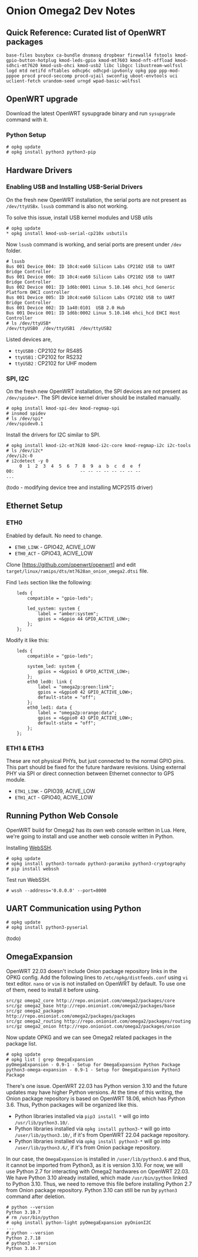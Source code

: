 # Onion Omega2 Dev Notes

## Quick Reference: Curated list of OpenWRT packages

```
base-files busybox ca-bundle dnsmasq dropbear firewall4 fstools kmod-gpio-button-hotplug kmod-leds-gpio kmod-mt7603 kmod-nft-offload kmod-sdhci-mt7620 kmod-usb-ohci kmod-usb2 libc libgcc libustream-wolfssl logd mtd netifd nftables odhcp6c odhcpd-ipv6only opkg ppp ppp-mod-pppoe procd procd-seccomp procd-ujail swconfig uboot-envtools uci uclient-fetch urandom-seed urngd wpad-basic-wolfssl
```


## OpenWRT upgrade

Download the latest OpenWRT sysupgrade binary and run `sysupgrade` command with it.

### Python Setup

```
# opkg update
# opkg install python3 python3-pip
```

## Hardware Drivers

### Enabling USB and Installing USB-Serial Drivers

On the fresh new OpenWRT installation, the serial ports are not present as `/dev/ttyUSBx`.
`lsusb` command is also not working.

To solve this issue, install USB kernel modules and USB utils

```
# opkg update
* opkg install kmod-usb-serial-cp210x usbutils
```

Now `lsusb` command is working, and serial ports are present under `/dev` folder.

```
# lsusb
Bus 001 Device 004: ID 10c4:ea60 Silicon Labs CP2102 USB to UART Bridge Controller
Bus 001 Device 006: ID 10c4:ea60 Silicon Labs CP2102 USB to UART Bridge Controller
Bus 002 Device 001: ID 1d6b:0001 Linux 5.10.146 ohci_hcd Generic Platform OHCI controller
Bus 001 Device 005: ID 10c4:ea60 Silicon Labs CP2102 USB to UART Bridge Controller
Bus 001 Device 002: ID 1a40:0101  USB 2.0 Hub
Bus 001 Device 001: ID 1d6b:0002 Linux 5.10.146 ehci_hcd EHCI Host Controller
# ls /dev/ttyUSB*
/dev/ttyUSB0  /dev/ttyUSB1  /dev/ttyUSB2
```

Listed devices are,
* `ttyUSB0` : CP2102 for RS485
* `ttyUSB1` : CP2102 for RS232
* `ttyUSB2` : CP2102 for UHF modem

### SPI, I2C

On the fresh new OpenWRT installation, the SPI devices are not present as `/dev/spidev*`.
The SPI device kernel driver should be installed manually.

```
# opkg install kmod-spi-dev kmod-regmap-spi
# insmod spidev
# ls /dev/spi*
/dev/spidev0.1
```

Install the drivers for I2C similar to SPI.

```
# opkg install kmod-i2c-mt7628 kmod-i2c-core kmod-regmap-i2c i2c-tools
# ls /dev/i2c*
/dev/i2c-0
# i2cdetect -y 0
     0  1  2  3  4  5  6  7  8  9  a  b  c  d  e  f
00:                         -- -- -- -- -- -- -- -- 
...
```

(todo - modifying device tree and installing MCP2515 driver)


## Ethernet Setup

### ETH0

Enabled by default. No need to change.

* `ETH0_LINK` - GPIO42, ACIVE_LOW
* `ETH0_ACT` - GPIO43, ACIVE_LOW

Clone [https://github.com/openwrt/openwrt] and edit `target/linux/ramips/dts/mt7628an_onion_omega2.dtsi` file.

Find `leds` section like the following:

```
	leds {
		compatible = "gpio-leds";

		led_system: system {
			label = "amber:system";
			gpios = <&gpio 44 GPIO_ACTIVE_LOW>;
		};
	};
```

Modify it like this:

```
	leds {
		compatible = "gpio-leds";

		system_led: system {
			gpios = <&gpio1 0 GPIO_ACTIVE_LOW>;
		};
		eth0_led0: link {
			label = "omega2p:green:link";
			gpios = <&gpio0 42 GPIO_ACTIVE_LOW>;
			default-state = "off";
		};
		eth0_led1: data {
			label = "omega2p:orange:data";
			gpios = <&gpio0 43 GPIO_ACTIVE_LOW>;
			default-state = "off";
		};
	};
```

### ETH1 & ETH3

These are not physical PHYs, but just connected to the normal GPIO pins.
This part should be fixed for the future hardware revisions.
Using external PHY via SPI or direct connection between Ethernet connector to GPS module.

* `ETH1_LINK` - GPIO39, ACIVE_LOW
* `ETH1_ACT` - GPIO40, ACIVE_LOW


## Running Python Web Console

OpenWRT build for Omega2 has its own web console written in Lua.
Here, we're going to install and use another web console written in Python.

Installing [WebSSH](https://github.com/huashengdun/webssh).

```
# opkg update
# opkg install python3-tornado python3-paramiko python3-cryptography
# pip install webssh
```

Test run WebSSH.

```
# wssh --address='0.0.0.0' --port=8000
```


## UART Communication using Python

```
# opkg update
# opkg install python3-pyserial
```

(todo)


## OmegaExpansion

OpenWRT 22.03 doesn't include Onion package repository links in the OPKG config.
Add the following lines to `/etc/opkg/distfeeds.conf` using `vi` text editor.
`nano` or `vim` is not installed on OpenWRT by default. To use one of them, need to install it before using.

```
src/gz omega2_core http://repo.onioniot.com/omega2/packages/core
src/gz omega2_base http://repo.onioniot.com/omega2/packages/base
src/gz omega2_packages http://repo.onioniot.com/omega2/packages/packages
src/gz omega2_routing http://repo.onioniot.com/omega2/packages/routing
src/gz omega2_onion http://repo.onioniot.com/omega2/packages/onion
```

Now update OPKG and we can see Omega2 related packages in the package list.

```
# opkg update
# opkg list | grep OmegaExpansion
pyOmegaExpansion - 0.9-1 - Setup for OmegaExpansion Python Package
python3-omega-expansion - 0.9-1 - Setup for OmegaExpansion Python3 Package
```

There's one issue.
OpenWRT 22.03 has Python version 3.10 and the future updates may have higher Python versions.
At the time of this writing, the Onion package repository is based on OpenWRT 18.06, which has Python 3.6.
Thus, Python packages will be organized like this.
* Python libraries installed via `pip3 install *` will go into `/usr/lib/python3.10/`.
* Python libraries installed via `opkg install python3-*` will go into `/user/lib/python3.10/`, if it's from OpenWRT 22.04 package repository.
* Python libraries installed via `opkg install python3-*` will go into `/user/lib/python3.6/`, if it's from Onion package repository.

In our case, the `OmegaExpansion` is installed in `/user/lib/python3.6` and thus, it cannot be imported from Python3, as it is version 3.10.
For now, we will use Python 2.7 for interacting with Omega2 hardwares on OpenWRT 22.03.
We have Python 3.10 already installed, which made `/usr/bin/python` linked to Python 3.10.
Thus, we need to remove this file before installing Python 2.7 from Onion package repository.
Python 3.10 can still be run by `python3` command after deletion.

```
# python --version
Python 3.10.7
# rm /usr/bin/python
# opkg install python-light pyOmegaExpansion pyOnionI2C
...
# python --version
Python 2.7.18
# python3 --version
Python 3.10.7
```
